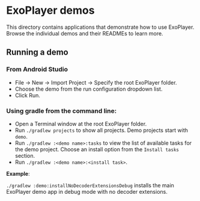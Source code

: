 # ExoPlayer demos #

This directory contains applications that demonstrate how to use ExoPlayer.
Browse the individual demos and their READMEs to learn more.

## Running a demo ##

### From Android Studio ###

* File -> New -> Import Project -> Specify the root ExoPlayer folder.
* Choose the demo from the run configuration dropdown list.
* Click Run.

### Using gradle from the command line: ###

* Open a Terminal window at the root ExoPlayer folder.
* Run `./gradlew projects` to show all projects. Demo projects start with `demo`.
* Run `./gradlew :<demo name>:tasks` to view the list of available tasks for
the demo project. Choose an install option from the `Install tasks` section.
* Run `./gradlew :<demo name>:<install task>`.

**Example**:

`./gradlew :demo:installNoDecoderExtensionsDebug` installs the main ExoPlayer
demo app in debug mode with no decoder extensions.
